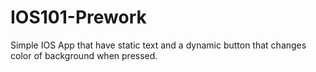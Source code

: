 # IOS101-Prework
Simple IOS App that have static text and a dynamic button that changes color of background when pressed.

